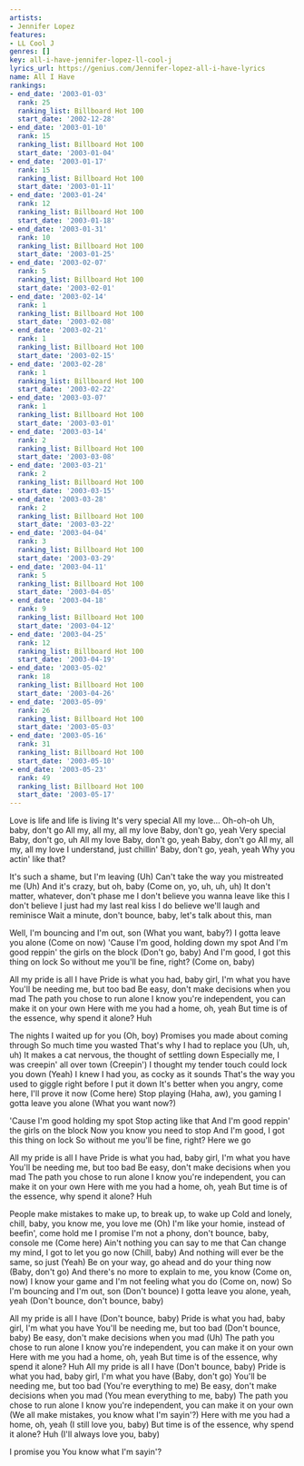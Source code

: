 ```yaml
---
artists:
- Jennifer Lopez
features:
- LL Cool J
genres: []
key: all-i-have-jennifer-lopez-ll-cool-j
lyrics_url: https://genius.com/Jennifer-lopez-all-i-have-lyrics
name: All I Have
rankings:
- end_date: '2003-01-03'
  rank: 25
  ranking_list: Billboard Hot 100
  start_date: '2002-12-28'
- end_date: '2003-01-10'
  rank: 15
  ranking_list: Billboard Hot 100
  start_date: '2003-01-04'
- end_date: '2003-01-17'
  rank: 15
  ranking_list: Billboard Hot 100
  start_date: '2003-01-11'
- end_date: '2003-01-24'
  rank: 12
  ranking_list: Billboard Hot 100
  start_date: '2003-01-18'
- end_date: '2003-01-31'
  rank: 10
  ranking_list: Billboard Hot 100
  start_date: '2003-01-25'
- end_date: '2003-02-07'
  rank: 5
  ranking_list: Billboard Hot 100
  start_date: '2003-02-01'
- end_date: '2003-02-14'
  rank: 1
  ranking_list: Billboard Hot 100
  start_date: '2003-02-08'
- end_date: '2003-02-21'
  rank: 1
  ranking_list: Billboard Hot 100
  start_date: '2003-02-15'
- end_date: '2003-02-28'
  rank: 1
  ranking_list: Billboard Hot 100
  start_date: '2003-02-22'
- end_date: '2003-03-07'
  rank: 1
  ranking_list: Billboard Hot 100
  start_date: '2003-03-01'
- end_date: '2003-03-14'
  rank: 2
  ranking_list: Billboard Hot 100
  start_date: '2003-03-08'
- end_date: '2003-03-21'
  rank: 2
  ranking_list: Billboard Hot 100
  start_date: '2003-03-15'
- end_date: '2003-03-28'
  rank: 2
  ranking_list: Billboard Hot 100
  start_date: '2003-03-22'
- end_date: '2003-04-04'
  rank: 3
  ranking_list: Billboard Hot 100
  start_date: '2003-03-29'
- end_date: '2003-04-11'
  rank: 5
  ranking_list: Billboard Hot 100
  start_date: '2003-04-05'
- end_date: '2003-04-18'
  rank: 9
  ranking_list: Billboard Hot 100
  start_date: '2003-04-12'
- end_date: '2003-04-25'
  rank: 12
  ranking_list: Billboard Hot 100
  start_date: '2003-04-19'
- end_date: '2003-05-02'
  rank: 18
  ranking_list: Billboard Hot 100
  start_date: '2003-04-26'
- end_date: '2003-05-09'
  rank: 26
  ranking_list: Billboard Hot 100
  start_date: '2003-05-03'
- end_date: '2003-05-16'
  rank: 31
  ranking_list: Billboard Hot 100
  start_date: '2003-05-10'
- end_date: '2003-05-23'
  rank: 49
  ranking_list: Billboard Hot 100
  start_date: '2003-05-17'
---
```

Love is life and life is living
It's very special
All my love…
Oh-oh-oh
Uh, baby, don't go
All my, all my, all my love
Baby, don't go, yeah
Very special
Baby, don't go, uh
All my love
Baby, don't go, yeah
Baby, don't go
All my, all my, all my love
I understand, just chillin'
Baby, don't go, yeah, yeah
Why you actin' like that?


It's such a shame, but I'm leaving (Uh)
Can't take the way you mistreated me (Uh)
And it's crazy, but oh, baby (Come on, yo, uh, uh, uh)
It don't matter, whatever, don't phase me
I don't believe you wanna leave like this
I don't believe I just had my last real kiss
I do believe we'll laugh and reminisce
Wait a minute, don't bounce, baby, let's talk about this, man


Well, I'm bouncing and I'm out, son (What you want, baby?)
I gotta leave you alone (Come on now)
'Cause I'm good, holding down my spot
And I'm good reppin' the girls on the block (Don't go, baby)
And I'm good, I got this thing on lock
So without me you'll be fine, right? (Come on, baby)


All my pride is all I have
Pride is what you had, baby girl, I'm what you have
You'll be needing me, but too bad
Be easy, don't make decisions when you mad
The path you chose to run alone
I know you're independent, you can make it on your own
Here with me you had a home, oh, yeah
But time is of the essence, why spend it alone? Huh


The nights I waited up for you (Oh, boy)
Promises you made about coming through
So much time you wasted
That's why I had to replace you (Uh, uh, uh)
It makes a cat nervous, the thought of settling down
Especially me, I was creepin' all over town (Creepin')
I thought my tender touch could lock you down (Yeah)
I knew I had you, as cocky as it sounds
That's the way you used to giggle right before I put it down
It's better when you angry, come here, I'll prove it now (Come here)
Stop playing (Haha, aw), you gaming
I gotta leave you alone (What you want now?)


'Cause I'm good holding my spot
Stop acting like that
And I'm good reppin' the girls on the block
Now you know you need to stop
And I'm good, I got this thing on lock
So without me you'll be fine, right?
Here we go


All my pride is all I have
Pride is what you had, baby girl, I'm what you have
You'll be needing me, but too bad
Be easy, don't make decisions when you mad
The path you chose to run alone
I know you're independent, you can make it on your own
Here with me you had a home, oh, yeah
But time is of the essence, why spend it alone? Huh


People make mistakes to make up, to break up, to wake up
Cold and lonely, chill, baby, you know me, you love me (Oh)
I'm like your homie, instead of beefin', come hold me
I promise I'm not a phony, don't bounce, baby, console me (Come here)
Ain't nothing you can say to me that
Can change my mind, I got to let you go now (Chill, baby)
And nothing will ever be the same, so just (Yeah)
Be on your way, go ahead and do your thing now (Baby, don't go)
And there's no more to explain to me, you know (Come on, now)
I know your game and I'm not feeling what you do (Come on, now)
So I'm bouncing and I'm out, son (Don't bounce)
I gotta leave you alone, yeah, yeah (Don't bounce, don't bounce, baby)


All my pride is all I have (Don't bounce, baby)
Pride is what you had, baby girl, I'm what you have
You'll be needing me, but too bad (Don't bounce, baby)
Be easy, don't make decisions when you mad (Uh)
The path you chose to run alone
I know you're independent, you can make it on your own
Here with me you had a home, oh, yeah
But time is of the essence, why spend it alone? Huh
All my pride is all I have (Don't bounce, baby)
Pride is what you had, baby girl, I'm what you have (Baby, don't go)
You'll be needing me, but too bad (You're everything to me)
Be easy, don't make decisions when you mad (You mean everything to me, baby)
The path you chose to run alone
I know you're independent, you can make it on your own (We all make mistakes, you know what I'm sayin'?)
Here with me you had a home, oh, yeah (I still love you, baby)
But time is of the essence, why spend it alone? Huh (I'll always love you, baby)


I promise you
You know what I'm sayin'?

